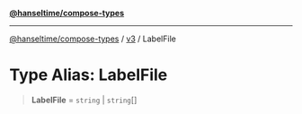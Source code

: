 [**@hanseltime/compose-types**](../../../../README.md)

***

[@hanseltime/compose-types](../../../../README.md) / [v3](../README.md) / LabelFile

# Type Alias: LabelFile

> **LabelFile** = `string` \| `string`[]
